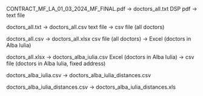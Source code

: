 CONTRACT_MF_LA_01_03_2024_MF_FINAL.pdf  -> doctors_all.txt
DSP pdf                                 -> text file

doctors_all.txt                         -> doctors_all.csv
text file                               -> csv file (all doctors)

doctors_all.csv                         -> doctors_all.xlsx
csv file (all doctors)                  -> Excel (doctors in Alba Iulia)

doctors_all.xlsx                        -> doctors_alba_iulia.csv
Excel (doctors in Alba Iulia)           -> csv file (doctors in Alba Iulia, fixed address)

doctors_alba_iulia.csv                  -> doctors_alba_iulia_distances.csv

doctors_alba_iulia_distances.csv        -> doctors_alba_iulia_distances.xls